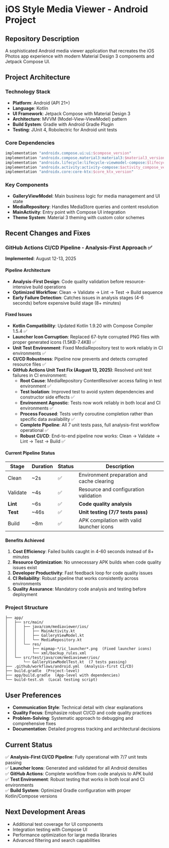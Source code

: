 # iOS Style Media Viewer - Android Project

## Repository Description
A sophisticated Android media viewer application that recreates the iOS Photos app experience with modern Material Design 3 components and Jetpack Compose UI.

## Project Architecture

### Technology Stack
- **Platform**: Android (API 21+)  
- **Language**: Kotlin
- **UI Framework**: Jetpack Compose with Material Design 3
- **Architecture**: MVVM (Model-View-ViewModel) pattern
- **Build System**: Gradle with Android Gradle Plugin
- **Testing**: JUnit 4, Robolectric for Android unit tests

### Core Dependencies
```kotlin
implementation "androidx.compose.ui:ui:$compose_version"
implementation "androidx.compose.material3:material3:$material3_version" 
implementation "androidx.lifecycle:lifecycle-viewmodel-compose:$lifecycle_version"
implementation "androidx.activity:activity-compose:$activity_compose_version"
implementation "androidx.core:core-ktx:$core_ktx_version"
```

### Key Components
- **GalleryViewModel**: Main business logic for media management and UI state
- **MediaRepository**: Handles MediaStore queries and content resolution  
- **MainActivity**: Entry point with Compose UI integration
- **Theme System**: Material 3 theming with custom color schemes

## Recent Changes and Fixes

### GitHub Actions CI/CD Pipeline - Analysis-First Approach ✅ 
**Implemented**: August 12-13, 2025

#### **Pipeline Architecture**
- **Analysis-First Design**: Code quality validation before resource-intensive build operations
- **Optimized Workflow**: Clean → Validate → Lint → Test → Build sequence
- **Early Failure Detection**: Catches issues in analysis stages (4-6 seconds) before expensive build stage (8+ minutes)

#### **Fixed Issues**
- **Kotlin Compatibility**: Updated Kotlin 1.9.20 with Compose Compiler 1.5.4 ✅
- **Launcher Icon Corruption**: Replaced 67-byte corrupted PNG files with proper generated icons (1.5KB-7.4KB) ✅
- **Unit Test Environment**: Fixed MediaRepository test to work reliably in CI environments ✅
- **CI/CD Robustness**: Pipeline now prevents and detects corrupted resource files ✅
- **GitHub Actions Unit Test Fix (August 13, 2025)**: Resolved unit test failures in CI environment:
  - **Root Cause**: MediaRepository ContentResolver access failing in test environment ✅
  - **Test Isolation**: Improved test to avoid system dependencies and constructor side effects ✅
  - **Environment Agnostic**: Tests now work reliably in both local and CI environments ✅  
  - **Process Focused**: Tests verify coroutine completion rather than specific data availability ✅
  - **Complete Pipeline**: All 7 unit tests pass, full analysis-first workflow operational ✅
  - **Robust CI/CD**: End-to-end pipeline now works: Clean → Validate → Lint → Test → Build ✅

#### **Current Pipeline Status**

| Stage | Duration | Status | Description |
|-------|----------|--------|-------------|
| Clean | ~2s | ✅ | Environment preparation and cache clearing |
| Validate | ~4s | ✅ | Resource and configuration validation |
| **Lint** | ~6s | ✅ | **Code quality analysis** |
| **Test** | ~46s | ✅ | **Unit testing (7/7 tests pass)** |
| Build | ~8m | ✅ | APK compilation with valid launcher icons |

#### **Benefits Achieved**
1. **Cost Efficiency**: Failed builds caught in 4-60 seconds instead of 8+ minutes
2. **Resource Optimization**: No unnecessary APK builds when code quality issues exist  
3. **Developer Productivity**: Fast feedback loop for code quality issues
4. **CI Reliability**: Robust pipeline that works consistently across environments
5. **Quality Assurance**: Mandatory code analysis and testing before deployment

### Project Structure
```
├── app/
│   ├── src/main/
│   │   ├── java/com/mediaviewer/ios/
│   │   │   ├── MainActivity.kt
│   │   │   ├── GalleryViewModel.kt
│   │   │   └── MediaRepository.kt
│   │   └── res/
│   │       ├── mipmap-*/ic_launcher*.png  (Fixed launcher icons)
│   │       └── xml/backup_rules.xml
│   └── src/test/java/com/mediaviewer/ios/
│       └── GalleryViewModelTest.kt  (7 tests passing)
├── .github/workflows/android.yml  (Analysis-first CI/CD)
├── build.gradle  (Project-level)
├── app/build.gradle  (App-level with dependencies)
└── build-test.sh  (Local testing script)
```

## User Preferences
- **Communication Style**: Technical detail with clear explanations
- **Quality Focus**: Emphasize robust CI/CD and code quality practices
- **Problem-Solving**: Systematic approach to debugging and comprehensive fixes
- **Documentation**: Detailed progress tracking and architectural decisions

## Current Status
✅ **Analysis-First CI/CD Pipeline**: Fully operational with 7/7 unit tests passing  
✅ **Launcher Icons**: Generated and validated for all Android densities  
✅ **GitHub Actions**: Complete workflow from code analysis to APK build  
✅ **Test Environment**: Robust testing that works in both local and CI environments  
✅ **Build System**: Optimized Gradle configuration with proper Kotlin/Compose versions

## Next Development Areas
- Additional test coverage for UI components
- Integration testing with Compose UI
- Performance optimization for large media libraries
- Advanced filtering and search capabilities